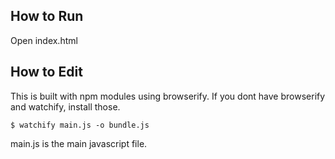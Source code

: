 ## How to Run

Open index.html

## How to Edit

This is built with npm modules using browserify. If you dont have browserify and watchify, install those.

    $ watchify main.js -o bundle.js

main.js is the main javascript file.


